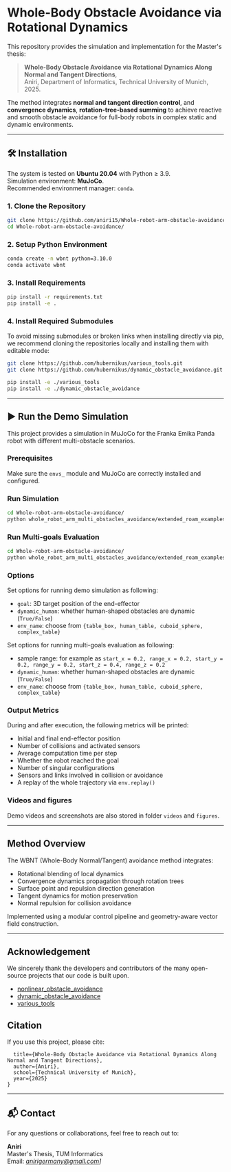 # Whole-Body Obstacle Avoidance via Rotational Dynamics

This repository provides the simulation and implementation for the Master's thesis:

> **Whole-Body Obstacle Avoidance via Rotational Dynamics Along Normal and Tangent Directions**,  
> Aniri, Department of Informatics, Technical University of Munich, 2025.

The method integrates **normal and tangent direction control**, and **convergence dynamics**, **rotation-tree-based summing** to achieve reactive and smooth obstacle avoidance for full-body robots in complex static and dynamic environments.

---

## 🛠 Installation
The system is tested on **Ubuntu 20.04** with Python ≥ 3.9.  
Simulation environment: **MuJoCo**.  
Recommended environment manager:  `conda`.

### 1. Clone the Repository
```bash
git clone https://github.com/aniri15/Whole-robot-arm-obstacle-avoidance.git
cd Whole-robot-arm-obstacle-avoidance/
```

### 2. Setup Python Environment
```bash
conda create -n wbnt python=3.10.0
conda activate wbnt
```

### 3. Install Requirements
```bash
pip install -r requirements.txt
pip install -e .
```

### 4. Install Required Submodules
To avoid missing submodules or broken links when installing directly via pip, we recommend cloning the repositories locally and installing them with editable mode:
```bash
git clone https://github.com/hubernikus/various_tools.git
git clone https://github.com/hubernikus/dynamic_obstacle_avoidance.git

pip install -e ./various_tools
pip install -e ./dynamic_obstacle_avoidance

```
---

## ▶️  Run the Demo Simulation

This project provides a simulation in MuJoCo for the Franka Emika Panda robot with different multi-obstacle scenarios.

###  Prerequisites
Make sure the `envs_` module and MuJoCo are correctly installed and configured.

###  Run Simulation
```bash
cd Whole-robot-arm-obstacle-avoidance/
python whole_robot_arm_multi_obstacles_avoidance/extended_roam_examples/multi_obstacles/whole_body_franka_multi_obstacles.py
```


### Run Multi-goals Evaluation
```bash
cd Whole-robot-arm-obstacle-avoidance/
python whole_robot_arm_multi_obstacles_avoidance/extended_roam_examples/multi_obstacles/test_WBNT.py
```

###  Options
Set options for running demo simulation as following:
- `goal`: 3D target position of the end-effector
- `dynamic_human`: whether human-shaped obstacles are dynamic (`True/False`)
- `env_name`: choose from `{table_box, human_table, cuboid_sphere, complex_table}`

Set options for running multi-goals evaluation as following:
- sample range: for example as `start_x = 0.2, range_x = 0.2, start_y = 0.2, range_y = 0.2, start_z = 0.4, range_z = 0.2`
- `dynamic_human`: whether human-shaped obstacles are dynamic (`True/False`)
- `env_name`: choose from `{table_box, human_table, cuboid_sphere, complex_table}`


###  Output Metrics

During and after execution, the following metrics will be printed:
- Initial and final end-effector position
- Number of collisions and activated sensors
- Average computation time per step
- Whether the robot reached the goal
- Number of singular configurations
- Sensors and links involved in collision or avoidance
- A replay of the whole trajectory via `env.replay()`


### Videos and figures

Demo videos and screenshots are also stored in folder `videos` and `figures`.

---

##  Method Overview

The WBNT (Whole-Body Normal/Tangent) avoidance method integrates:
- Rotational blending of local dynamics
- Convergence dynamics propagation through rotation trees
- Surface point and repulsion direction generation
- Tangent dynamics for motion preservation
- Normal repulsion for collision avoidance

Implemented using a modular control pipeline and geometry-aware vector field construction.

---

##  Acknowledgement

We sincerely thank the developers and contributors of the many open-source projects that our code is built upon.
- [nonlinear_obstacle_avoidance](https://github.com/hubernikus/nonlinear_obstacle_avoidance)
- [dynamic_obstacle_avoidance](https://github.com/hubernikus/dynamic_obstacle_avoidance)
- [various_tools](https://github.com/hubernikus/various_tools)

## Citation

If you use this project, please cite:
```@mastersthesis{aniri2025wbnt,
  title={Whole-Body Obstacle Avoidance via Rotational Dynamics Along Normal and Tangent Directions},
  author={Aniri},
  school={Technical University of Munich},
  year={2025}
}

```

---


## 📬 Contact

For any questions or collaborations, feel free to reach out to:

**Aniri**  
Master's Thesis, TUM Informatics  
Email: *anirigermany@gmail.com]*

